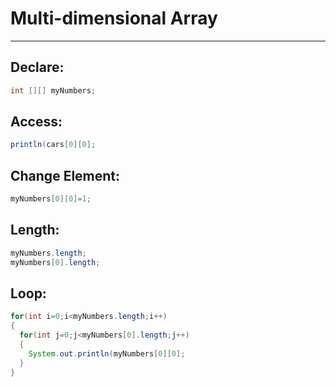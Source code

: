 # Multi-dimensional Array
---
## Declare:
```java
int [][] myNumbers;
```

## Access:
```java
println(cars[0][0];
```

## Change Element:
```java
myNumbers[0][0]=1;
```

## Length:
```java
myNumbers.length;
myNumbers[0].length;
```

## Loop:
```java
for(int i=0;i<myNumbers.length;i++)
{
  for(int j=0;j<myNumbers[0].length;j++)
  {
    System.out.println(myNumbers[0][0];
  }
}

```
